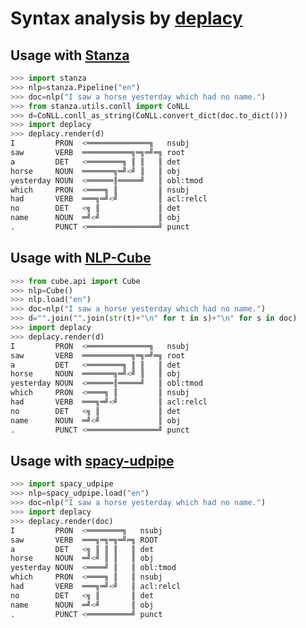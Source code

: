 # Syntax analysis by [deplacy](https://github.com/KoichiYasuoka/deplacy/blob/master/README.md)

## Usage with [Stanza](https://stanfordnlp.github.io/stanza)

```py
>>> import stanza
>>> nlp=stanza.Pipeline("en")
>>> doc=nlp("I saw a horse yesterday which had no name.")
>>> from stanza.utils.conll import CoNLL
>>> d=CoNLL.conll_as_string(CoNLL.convert_dict(doc.to_dict()))
>>> import deplacy
>>> deplacy.render(d)
I         PRON  <══════════════╗   nsubj
saw       VERB  ═══════════╗═╗═╝═╗ root
a         DET   <════════╗ ║ ║   ║ det
horse     NOUN  ═══════╗═╝<╝ ║   ║ obj
yesterday NOUN  <══════║═════╝   ║ obl:tmod
which     PRON  <════╗ ║         ║ nsubj
had       VERB  ═══╗═╝<╝         ║ acl:relcl
no        DET   <╗ ║             ║ det
name      NOUN  ═╝<╝             ║ obj
.         PUNCT <════════════════╝ punct
```

## Usage with [NLP-Cube](https://github.com/Adobe/NLP-Cube)

```py
>>> from cube.api import Cube
>>> nlp=Cube()
>>> nlp.load("en")
>>> doc=nlp("I saw a horse yesterday which had no name.")
>>> d="".join("".join(str(t)+"\n" for t in s)+"\n" for s in doc)
>>> import deplacy
>>> deplacy.render(d)
I         PRON  <══════════════╗   nsubj
saw       VERB  ═══════════╗═╗═╝═╗ root
a         DET   <════════╗ ║ ║   ║ det
horse     NOUN  ═══════╗═╝<╝ ║   ║ obj
yesterday NOUN  <══════║═════╝   ║ obl:tmod
which     PRON  <════╗ ║         ║ nsubj
had       VERB  ═══╗═╝<╝         ║ acl:relcl
no        DET   <╗ ║             ║ det
name      NOUN  ═╝<╝             ║ obj
.         PUNCT <════════════════╝ punct
```

## Usage with [spacy-udpipe](https://github.com/TakeLab/spacy-udpipe)

```py
>>> import spacy_udpipe
>>> nlp=spacy_udpipe.load("en")
>>> doc=nlp("I saw a horse yesterday which had no name.")
>>> import deplacy
>>> deplacy.render(doc)
I         PRON  <════════╗   nsubj
saw       VERB  ═══╗═╗═╗═╝═╗ ROOT
a         DET   <╗ ║ ║ ║   ║ det
horse     NOUN  ═╝<╝ ║ ║   ║ obj
yesterday NOUN  <════╝ ║   ║ obl:tmod
which     PRON  <════╗ ║   ║ nsubj
had       VERB  ═══╗═╝<╝   ║ acl:relcl
no        DET   <╗ ║       ║ det
name      NOUN  ═╝<╝       ║ obj
.         PUNCT <══════════╝ punct
```

